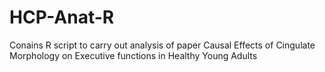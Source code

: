 # HCP-Anat-R
Conains R script to carry out analysis of paper Causal Effects of Cingulate Morphology on Executive functions in Healthy Young Adults
